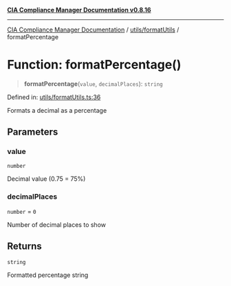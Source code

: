 [**CIA Compliance Manager Documentation v0.8.16**](../../../README.md)

***

[CIA Compliance Manager Documentation](../../../modules.md) / [utils/formatUtils](../README.md) / formatPercentage

# Function: formatPercentage()

> **formatPercentage**(`value`, `decimalPlaces`): `string`

Defined in: [utils/formatUtils.ts:36](https://github.com/Hack23/cia-compliance-manager/blob/96f4020424aba8c55d4fe94eddf596babc070968/src/utils/formatUtils.ts#L36)

Formats a decimal as a percentage

## Parameters

### value

`number`

Decimal value (0.75 = 75%)

### decimalPlaces

`number` = `0`

Number of decimal places to show

## Returns

`string`

Formatted percentage string
